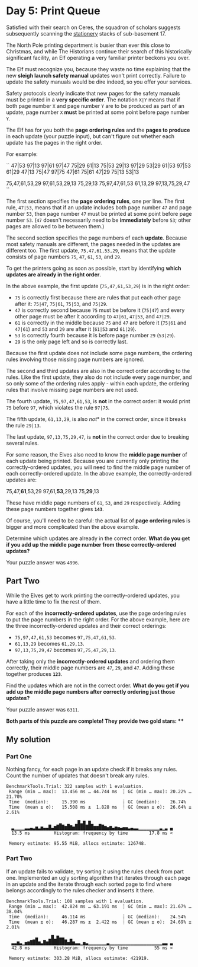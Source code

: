# Day 5: Print Queue

Satisfied with their search on Ceres, the squadron of scholars suggests subsequently scanning the <ins>stationery</ins> stacks of sub-basement 17.

The North Pole printing department is busier than ever this close to Christmas, and while The Historians continue their search of this historically significant facility, an Elf operating a very familiar printer beckons you over.

The Elf must recognize you, because they waste no time explaining that the new **sleigh launch safety manual** updates won't print correctly. Failure to update the safety manuals would be dire indeed, so you offer your services.

Safety protocols clearly indicate that new pages for the safety manuals must be printed in a **very specific order**. The notation `X|Y` means that if both page number `X` and page number `Y` are to be produced as part of an update, page number `X` **must** be printed at some point before page number `Y`.

The Elf has for you both the **page ordering rules** and the **pages to produce** in each update (your puzzle input), but can't figure out whether each update has the pages in the right order.

For example:

``
47|53
97|13
97|61
97|47
75|29
61|13
75|53
29|13
97|29
53|29
61|53
97|53
61|29
47|13
75|47
97|75
47|61
75|61
47|29
75|13
53|13

75,47,61,53,29
97,61,53,29,13
75,29,13
75,97,47,61,53
61,13,29
97,13,75,29,47
``

The first section specifies the **page ordering rules**, one per line. The first rule, `47|53`, means that if an update includes both page number `47` and page number `53`, then page number `47` must be printed at some point before page number `53`. (`47` doesn't necessarily need to be **immediately** before `53`; other pages are allowed to be between them.)

The second section specifies the page numbers of each **update**. Because most safety manuals are different, the pages needed in the updates are different too. The first update, `75,47,61,53,29`, means that the update consists of page numbers `75`, `47`, `61`, `53`, and `29`.

To get the printers going as soon as possible, start by identifying **which updates are already in the right order**.

In the above example, the first update (`75,47,61,53,29`) is in the right order:

- `75` is correctly first because there are rules that put each other page after it: `75|47`, `75|61`, `75|53`, and `75|29`.
- `47` is correctly second because `75` must be before it (`75|47`) and every other page must be after it according to `47|61`, `47|53`, and `47|29`.
- `61` is correctly in the middle because `75` and `47` are before it (`75|61` and `47|61`) and `53` and `29` are after it (`61|53` and `61|29`).
- `53` is correctly fourth because it is before page number `29` (`53|29`).
- `29` is the only page left and so is correctly last.

Because the first update does not include some page numbers, the ordering rules involving those missing page numbers are ignored.

The second and third updates are also in the correct order according to the rules. Like the first update, they also do not include every page number, and so only some of the ordering rules apply - within each update, the ordering rules that involve missing page numbers are not used.

The fourth update, `75,97,47,61,53`, is **not** in the correct order: it would print `75` before `97`, which violates the rule `97|75`.

The fifth update, `61,13,29`, is also *not** in the correct order, since it breaks the rule `29|13`.

The last update, `97,13,75,29,47`, is **not** in the correct order due to breaking several rules.

For some reason, the Elves also need to know the **middle page number** of each update being printed. Because you are currently only printing the correctly-ordered updates, you will need to find the middle page number of each correctly-ordered update. In the above example, the correctly-ordered updates are:

75,47,**61**,53,29
97,61,**53**,29,13
75,**29**,13

These have middle page numbers of `61`, `53`, and `29` respectively. Adding these page numbers together gives **`143`**.

Of course, you'll need to be careful: the actual list of **page ordering rules** is bigger and more complicated than the above example.

Determine which updates are already in the correct order. **What do you get if you add up the middle page number from those correctly-ordered updates?**

Your puzzle answer was `4996`.

## Part Two

While the Elves get to work printing the correctly-ordered updates, you have a little time to fix the rest of them.

For each of the **incorrectly-ordered updates**, use the page ordering rules to put the page numbers in the right order. For the above example, here are the three incorrectly-ordered updates and their correct orderings:

- `75,97,47,61,53` becomes `97,75,47,61,53`.
- `61,13,29` becomes `61,29,13`.
- `97,13,75,29,47` becomes `97,75,47,29,13`.

After taking only the **incorrectly-ordered updates** and ordering them correctly, their middle page numbers are `47`, `29`, and `47`. Adding these together produces **`123`**.

Find the updates which are not in the correct order. **What do you get if you add up the middle page numbers after correctly ordering just those updates?**

Your puzzle answer was `6311`.

**Both parts of this puzzle are complete! They provide two gold stars: \*\***

## My solution 
### Part One
Nothing fancy, for each page in an update check if it breaks any rules. Count the number of updates that doesn't break any rules.
```
BenchmarkTools.Trial: 322 samples with 1 evaluation.
 Range (min … max):  13.456 ms … 44.744 ms  ┊ GC (min … max): 20.22% … 21.70%
 Time  (median):     15.390 ms              ┊ GC (median):    26.74%
 Time  (mean ± σ):   15.508 ms ±  1.828 ms  ┊ GC (mean ± σ):  26.64% ±  2.61%

                ▁  ▁▃▁ ▂  ▂█▃▇▁▇▂  ▂▁                          
  ▃▁▁▁▁▃▃▄▃▆▃▆▄▄█▄▇███▇██▆███████▇▇██▇▅▇▄▆▅▄▅▅▃▄▃▃▁▁▁▁▁▁▁▁▃▁▃ ▄
  13.5 ms         Histogram: frequency by time        17.8 ms <

 Memory estimate: 95.55 MiB, allocs estimate: 126748.
```

### Part Two
If an update fails to validate, try sorting it using the rules check from part one. Implemented an ugly sorting algorithm that iterates through each page in an update and the iterate through each sorted page to find where belongs accordingly to the rules checker and inserts it there.
```
BenchmarkTools.Trial: 108 samples with 1 evaluation.
 Range (min … max):  42.824 ms … 63.191 ms  ┊ GC (min … max): 21.67% … 38.04%
 Time  (median):     46.114 ms              ┊ GC (median):    24.54%
 Time  (mean ± σ):   46.287 ms ±  2.422 ms  ┊ GC (mean ± σ):  24.69% ±  2.01%

          ▁▄    ▂█▂▇▄▄▁ ▂                                      
  ▃▃▆▃▁▅▆███▆▃█▆███████▅█▆▃▃▁▅▃▁▁▁▁▁▁▁▃▁▁▁▁▁▁▁▁▁▁▁▁▁▁▁▁▁▁▁▁▃▃ ▃
  42.8 ms         Histogram: frequency by time          55 ms <

 Memory estimate: 303.28 MiB, allocs estimate: 421919.
```


